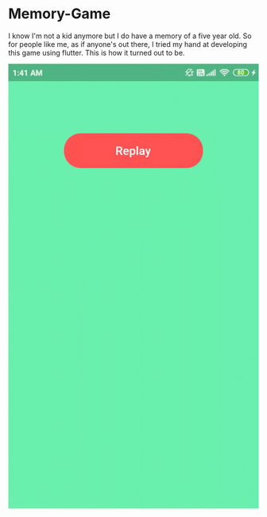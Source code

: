 # Memory-Game
I know I'm not a kid anymore but I do have a memory of a five year old. So for people like me, as if anyone's out there, I tried my hand at developing this game using flutter. This is how it turned out to be.

![](memorygame.gif)
